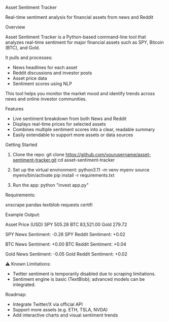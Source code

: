 Asset Sentiment Tracker

Real-time sentiment analysis for financial assets from news and Reddit

Overview

Asset Sentiment Tracker is a Python-based command-line tool that analyzes real-time sentiment for major financial assets such as SPY, Bitcoin (BTC), and Gold.

It pulls and processes:

- News headlines for each asset
- Reddit discussions and investor posts
- Asset price data
- Sentiment scores using NLP

This tool helps you monitor the market mood and identify trends across news and online investor communities.

Features

- Live sentiment breakdown from both News and Reddit
- Displays real-time prices for selected assets
- Combines multiple sentiment scores into a clear, readable summary
- Easily extendable to support more assets or data sources

Getting Started

1. Clone the repo:
git clone https://github.com/yourusername/asset-sentiment-tracker.git
cd asset-sentiment-tracker

2. Set up the virtual environment:
python3.11 -m venv myenv
source myenv/bin/activate
pip install -r requirements.txt

3. Run the app:
python "invest app.py"


Requirements:

snscrape
pandas
textblob
requests
certifi


Example Output:

Asset   Price (USD)
SPY     505.28
BTC     83,521.00
Gold    279.72

SPY News Sentiment: -0.26
SPY Reddit Sentiment: +0.02

BTC News Sentiment: +0.00
BTC Reddit Sentiment: +0.04

Gold News Sentiment: -0.05
Gold Reddit Sentiment: +0.02


⚠ Known Limitations:

- Twitter sentiment is temporarily disabled due to scraping limitations.
- Sentiment engine is basic (TextBlob); advanced models can be integrated.

Roadmap:

- Integrate Twitter/X via official API
- Support more assets (e.g. ETH, TSLA, NVDA)
- Add interactive charts and visual sentiment trends
